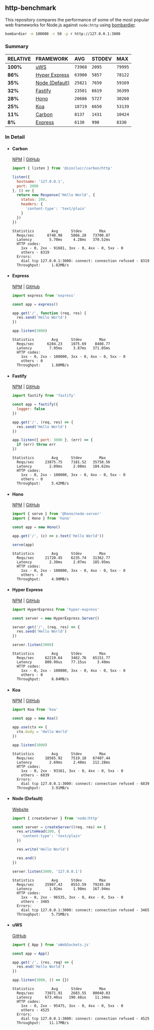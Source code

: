 ## http-benchmark

This repository compares the performance of some of the most popular web frameworks for Node.js against `node:http` using [bombardier](https://github.com/codesenberg/bombardier).

```bash
bombardier -n 100000 -c 50 -p r http://127.0.0.1:3000
```

### Summary

| RELATIVE | FRAMEWORK | AVG | STDDEV | MAX |
| :--- | :--- | :--- | :--- | :--- |
| **100%** | [uWS](#uws) | `73968` | `2095` | `79995` |
| **86%** | [Hyper Express](#hyper-express) | `63900` | `5857` | `78122` |
| **35%** | [Node (Default)](#node-default) | `25821` | `7650` | `59169` |
| **32%** | [Fastify](#fastify) | `23501` | `6619` | `36399` |
| **28%** | [Hono](#hono) | `20686` | `5727` | `30260` |
| **25%** | [Koa](#koa) | `18719` | `6650` | `53139` |
| **11%** | [Carbon](#carbon) | `8137` | `1431` | `10424` |
| **8%** | [Express](#express) | `6130` | `990` | `8330` |


### In Detail

- #### Carbon
  [NPM](https://npmjs.com/@sinclair/carbon) | [GitHub](https://github.com/sinclairzx81/carbon)
  ```js
  import { listen } from '@sinclair/carbon/http'

  listen({
    hostname: '127.0.0.1',
    port: 3000
  }, () => {
    return new Response('Hello World', {
      status: 200,
      headers: {
        'content-type': 'text/plain'
      }
    })
  })
  ```

  ```
  Statistics        Avg      Stdev        Max
    Reqs/sec      8748.98    5866.28   73700.87
    Latency        5.70ms     4.28ms   370.52ms
    HTTP codes:
      1xx - 0, 2xx - 91681, 3xx - 0, 4xx - 0, 5xx - 0
      others - 8319
    Errors:
      dial tcp 127.0.0.1:3000: connect: connection refused - 8319
    Throughput:     1.82MB/s
  ```

- #### Express
  [NPM](https://npmjs.com/express) | [GitHub](https://github.com/expressjs/express)
  ```js
  import express from 'express'

  const app = express()

  app.get('/', function (req, res) {
    res.send('Hello World')
  })

  app.listen(3000)
  ```

  ```
  Statistics        Avg      Stdev        Max
    Reqs/sec      6284.23    1075.69    8408.77
    Latency        7.95ms     3.87ms   371.05ms
    HTTP codes:
      1xx - 0, 2xx - 100000, 3xx - 0, 4xx - 0, 5xx - 0
      others - 0
    Throughput:     1.80MB/s
  ```

- #### Fastify
  [NPM](https://npmjs.com/fastify) | [GitHub](https://github.com/fastify/fastify)
  ```js
  import fastify from 'fastify'

  const app = fastify({
    logger: false
  })

  app.get('/', (req, res) => {
    res.send('Hello World')
  })

  app.listen({ port: 3000 }, (err) => {
    if (err) throw err
  })
  ```

  ```
  Statistics        Avg      Stdev        Max
    Reqs/sec     23875.75    7181.52   35758.56
    Latency        2.09ms     2.08ms   184.62ms
    HTTP codes:
      1xx - 0, 2xx - 100000, 3xx - 0, 4xx - 0, 5xx - 0
      others - 0
    Throughput:     5.42MB/s
  ```

- #### Hono
  [NPM](https://npmjs.com/hono) | [GitHub](https://github.com/honojs/hono)
  ```js
  import { serve } from '@hono/node-server'
  import { Hono } from 'hono'

  const app = new Hono()

  app.get('/', (c) => c.text('Hello World'))

  serve(app)
  ```

  ```
  Statistics        Avg      Stdev        Max
    Reqs/sec     21720.45    6235.74   31362.77
    Latency        2.30ms     2.07ms   185.95ms
    HTTP codes:
      1xx - 0, 2xx - 100000, 3xx - 0, 4xx - 0, 5xx - 0
      others - 0
    Throughput:     4.90MB/s
  ```

- #### Hyper Express
  [NPM](https://npmjs.com/hyper-express) | [GitHub](https://github.com/kartikk221/hyper-express)
  ```js
  import HyperExpress from 'hyper-express'

  const server = new HyperExpress.Server()

  server.get('/', (req, res) => {
    res.send('Hello World')
  })

  server.listen(3000)
  ```

  ```
  Statistics        Avg      Stdev        Max
    Reqs/sec     62219.64    3462.76   65151.77
    Latency      800.99us    77.15us     3.49ms
    HTTP codes:
      1xx - 0, 2xx - 100000, 3xx - 0, 4xx - 0, 5xx - 0
      others - 0
    Throughput:     8.84MB/s
  ```

- #### Koa
  [NPM](https://npmjs.com/koa) | [GitHub](https://github.com/koajs/koa)
  ```js
  import Koa from 'koa'

  const app = new Koa()

  app.use(ctx => {
    ctx.body = 'Hello World'
  })

  app.listen(3000)
  ```

  ```
  Statistics        Avg      Stdev        Max
    Reqs/sec     18565.92    7519.18   67407.44
    Latency        2.69ms     2.40ms   212.28ms
    HTTP codes:
      1xx - 0, 2xx - 93161, 3xx - 0, 4xx - 0, 5xx - 0
      others - 6839
    Errors:
      dial tcp 127.0.0.1:3000: connect: connection refused - 6839
    Throughput:     3.91MB/s
  ```

- #### Node (Default)
  [Website](https://nodejs.org/api/http.html)
  ```js
  import { createServer } from 'node:http'

  const server = createServer((req, res) => {
    res.writeHead(200, {
      'content-type': 'text/plain'
    })

    res.write('Hello World')

    res.end()
  })

  server.listen(3000, '127.0.0.1')
  ```

  ```
  Statistics        Avg      Stdev        Max
    Reqs/sec     25987.43    8553.59   79245.89
    Latency        1.92ms     1.98ms   167.94ms
    HTTP codes:
      1xx - 0, 2xx - 96535, 3xx - 0, 4xx - 0, 5xx - 0
      others - 3465
    Errors:
      dial tcp 127.0.0.1:3000: connect: connection refused - 3465
    Throughput:     5.75MB/s
  ```

- #### uWS
  [GitHub](https://github.com/uNetworking/uWebSockets.js)
  ```js
  import { App } from 'uWebSockets.js'

  const app = App()

  app.get('/', (res, req) => {
    res.end('Hello World')
  })

  app.listen(3000, () => {})
  ```

  ```
  Statistics        Avg      Stdev        Max
    Reqs/sec     73871.91    2683.55   80040.03
    Latency      673.40us   190.48us    11.34ms
    HTTP codes:
      1xx - 0, 2xx - 95475, 3xx - 0, 4xx - 0, 5xx - 0
      others - 4525
    Errors:
      dial tcp 127.0.0.1:3000: connect: connection refused - 4525
    Throughput:    11.17MB/s
  ```


